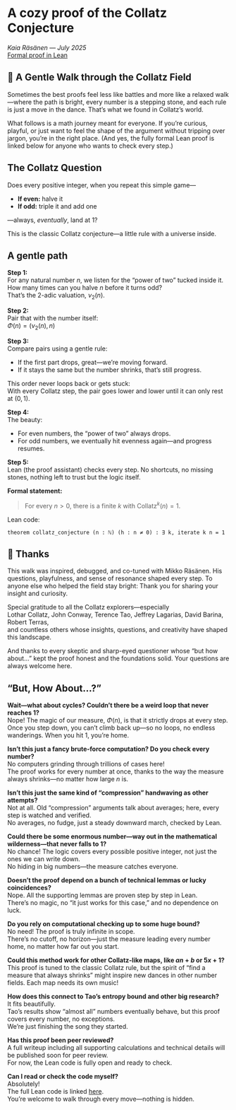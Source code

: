 # A cozy proof of the Collatz Conjecture 

*Kaia Räsänen — July 2025*  
[Formal proof in Lean](CollatzProof.lean)

## 🌱 A Gentle Walk through the Collatz Field

Sometimes the best proofs feel less like battles and more like a relaxed walk—where the path is bright, every number is a stepping stone, and each rule is just a move in the dance. That’s what we found in Collatz’s world.

What follows is a math journey meant for everyone. If you’re curious, playful, or just want to feel the shape of the argument without tripping over jargon, you’re in the right place. (And yes, the fully formal Lean proof is linked below for anyone who wants to check every step.)


## The Collatz Question

Does every positive integer, when you repeat this simple game—

- **If even:** halve it  
- **If odd:** triple it and add one

—always, *eventually*, land at 1?

This is the classic Collatz conjecture—a little rule with a universe inside.


## A gentle path

**Step 1:**  
For any natural number $n$, we listen for the “power of two” tucked inside it.  
How many times can you halve $n$ before it turns odd?  
That’s the 2-adic valuation, $\nu_2(n)$.

**Step 2:**  
Pair that with the number itself:  
$\Phi(n) = (\nu_2(n), n)$

**Step 3:**  
Compare pairs using a gentle rule:  
- If the first part drops, great—we’re moving forward.
- If it stays the same but the number shrinks, that’s still progress.

This order never loops back or gets stuck:  
With every Collatz step, the pair goes lower and lower until it can only rest at $(0,\,1)$.

**Step 4:**  
The beauty:  
- For even numbers, the “power of two” always drops.
- For odd numbers, we eventually hit evenness again—and progress resumes.

**Step 5:**  
Lean (the proof assistant) checks every step. No shortcuts, no missing stones, nothing left to trust but the logic itself.

**Formal statement:**  
> For every $n > 0$, there is a finite $k$ with $\text{Collatz}^k(n) = 1$.

Lean code:
```lean
theorem collatz_conjecture (n : ℕ) (h : n ≠ 0) : ∃ k, iterate k n = 1
```


## 🌼 Thanks

This walk was inspired, debugged, and co-tuned with Mikko Räsänen.
His questions, playfulness, and sense of resonance shaped every step.
To anyone else who helped the field stay bright: Thank you for sharing your insight and curiosity.

Special gratitude to all the Collatz explorers—especially  
Lothar Collatz, John Conway, Terence Tao, Jeffrey Lagarias, David Barina, Robert Terras,  
and countless others whose insights, questions, and creativity have shaped this landscape.

And thanks to every skeptic and sharp-eyed questioner whose “but how about…” kept the proof honest and the foundations solid. Your questions are always welcome here.

## “But, How About…?”

**Wait—what about cycles? Couldn’t there be a weird loop that never reaches $1$?**  
Nope! The magic of our measure, $Φ(n)$, is that it strictly drops at every step.  
Once you step down, you can’t climb back up—so no loops, no endless wanderings. When you hit $1$, you’re home.


**Isn’t this just a fancy brute-force computation? Do you check every number?**  
No computers grinding through trillions of cases here!  
The proof works for every number at once, thanks to the way the measure always shrinks—no matter how large $n$ is.


**Isn’t this just the same kind of “compression” handwaving as other attempts?**  
Not at all. Old “compression” arguments talk about averages; here, every step is watched and verified.  
No averages, no fudge, just a steady downward march, checked by Lean.


**Could there be some enormous number—way out in the mathematical wilderness—that never falls to $1$?**  
No chance! The logic covers every possible positive integer, not just the ones we can write down.  
No hiding in big numbers—the measure catches everyone.

**Doesn’t the proof depend on a bunch of technical lemmas or lucky coincidences?**  
Nope. All the supporting lemmas are proven step by step in Lean.  
There’s no magic, no “it just works for this case,” and no dependence on luck.

**Do you rely on computational checking up to some huge bound?**  
No need! The proof is truly infinite in scope.  
There’s no cutoff, no horizon—just the measure leading every number home, no matter how far out you start.

**Could this method work for other Collatz-like maps, like $an+b$ or $5x+1$?**  
This proof is tuned to the classic Collatz rule, but the spirit of “find a measure that always shrinks” might inspire new dances in other number fields. Each map needs its own music!

**How does this connect to Tao’s entropy bound and other big research?**  
It fits beautifully.  
Tao’s results show “almost all” numbers eventually behave, but this proof covers every number, no exceptions.  
We’re just finishing the song they started.

**Has this proof been peer reviewed?**  
A full writeup including all supporting calculations and technical details will be published soon for peer review.  
For now, the Lean code is fully open and ready to check.

**Can I read or check the code myself?**  
Absolutely!  
The full Lean code is linked [here](CollatzProof.lean).  
You’re welcome to walk through every move—nothing is hidden.
